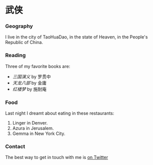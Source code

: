# 武侠

### Geography

I live in the city of TaoHuaDao, in the state of Heaven, in the People's 
Republic of China.

### Reading

Three of my favorite books are:

- *三国演义* by 罗贯中
- *天龙八部* by 金庸
- *红楼梦* by 施耐庵

### Food

Last night I dreamt about eating in these restaurants:

1. Linger in Denver.
2. Azura in Jerusalem.
3. Gemma in New York City.

### Contact

The best way to get in touch with me is [on Twitter](https://twitter.com/shaquanreal)

